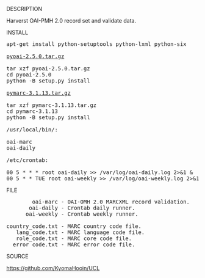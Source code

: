 
DESCRIPTION

Harverst OAI-PMH 2.0 record set and validate data.

INSTALL
<pre>
apt-get install python-setuptools python-lxml python-six

<a href="https://pypi.org/project/pyoai/#files">pyoai-2.5.0.tar.gz</a>

tar xzf pyoai-2.5.0.tar.gz
cd pyoai-2.5.0
python -B setup.py install

<a href="https://pypi.org/project/pymarc/#files">pymarc-3.1.13.tar.gz</a>

tar xzf pymarc-3.1.13.tar.gz
cd pymarc-3.1.13
python -B setup.py install

/usr/local/bin/:

oai-marc
oai-daily

/etc/crontab:

00 5 * * * root oai-daily >> /var/log/oai-daily.log 2>&1 &
00 5 * * TUE root oai-weekly >> /var/log/oai-weekly.log 2>&1 &
</pre>
FILE
<pre>
        oai-marc - OAI-OMH 2.0 MARCXML record validation.
       oai-daily - Crontab daily runner.
      oai-weekly - Crontab weekly runner.

country_code.txt - MARC country code file.
   lang_code.txt - MARC language code file.
   role_code.txt - MARC core code file.
  error_code.txt - MARC error code file.
</pre>
SOURCE

https://github.com/KyomaHooin/UCL

